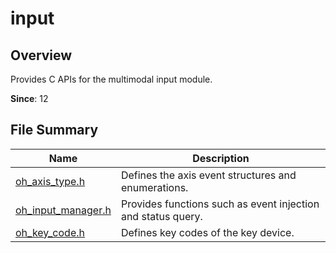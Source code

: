# input

<!--Kit: Input Kit-->
<!--Subsystem: MultimodalInput-->
<!--Owner: @zhaoxueyuan-->
<!--Designer: @hanruofei-->
<!--Tester: @Lyuxin-->
<!--Adviser: @Brilliantry_Rui-->

## Overview

Provides C APIs for the multimodal input module.

**Since**: 12
## File Summary

| **Name**| Description|
| -- | -- |
| [oh_axis_type.h](capi-oh-axis-type-h.md) | Defines the axis event structures and enumerations.|
| [oh_input_manager.h](capi-oh-input-manager-h.md) | Provides functions such as event injection and status query.|
| [oh_key_code.h](capi-oh-key-code-h.md) | Defines key codes of the key device.|
